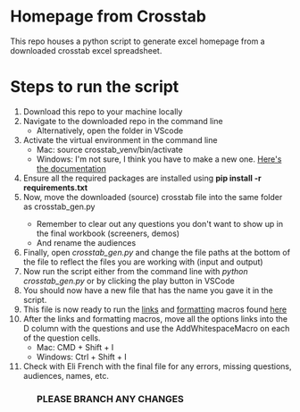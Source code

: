 <h1>Homepage from Crosstab</h1>

<p>This repo houses a python script to generate excel homepage from a downloaded crosstab excel spreadsheet.</p>

# Steps to run the script

<ol>
    <li>Download this repo to your machine locally</li>
    <li>Navigate to the downloaded repo in the command line
    <ul><li>Alternatively, open the folder in VScode</li></ul>
    </li>
    <li>Activate the virtual environment in the command line
    <ul>
    <li>Mac: source crosstab_venv/bin/activate</li>
    <li>Windows: I'm not sure, I think you have to make a new one. <a href="https://docs.python.org/3/library/venv.html">Here's the documentation</a></li>
    </ul>
    <li>Ensure all the required packages are installed using <b>pip install -r requirements.txt</b></li>
    <li>Now, move the downloaded (source) crosstab file into the same folder as crosstab_gen.py</li>
    <ul><li>Remember to clear out any questions you don't want to show up in the final workbook (screeners, demos)</li>
    <li>And rename the audiences</li>
    </ul>
    <li>Finally, open <em>crosstab_gen.py</em> and change the file paths at the bottom of the file to reflect the files you are working with (input and output)</li>
    <li>Now run the script either from the command line with <em>python crosstab_gen.py</em> or by clicking the play button in VSCode</li>
    <li>You should now have a new file that has the name you gave it in the script.</li>
    </li>
    <li>This file is now ready to run the <u>links</u> and <u>formatting</u> macros found <a href="https://djeholdingsdrive.sharepoint.com/:f:/r/sites/SPTeamRepo2.0/Shared%20Documents/8.%20Innovation%20+%20Development/S+P%20Custom%20Code/Crosstabs%20Generation%20Macros?csf=1&web=1&e=nxJDj0">here</a></li>
    <li>After the links and formatting macros, move all the options links into the D column with the questions and use the AddWhitespaceMacro on each of the question cells.
    <ul>
        <li>Mac: CMD + Shift + I</li>
        <li>Windows: Ctrl + Shift + I</li>
    </ul></li>
    <li>Check with Eli French with the final file for any errors, missing questions, audiences, names, etc.</li>
<ol>

<h3>PLEASE BRANCH ANY CHANGES</h3>
